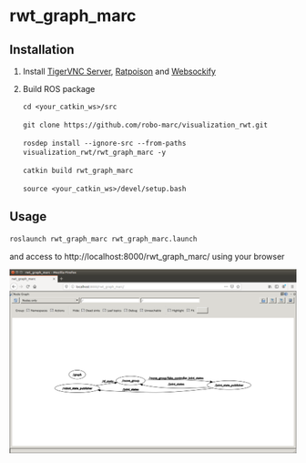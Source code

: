 rwt_graph_marc
==============

Installation
------------
1. Install
 [TigerVNC Server](https://tigervnc.org/),
 [Ratpoison](https://www.nongnu.org/ratpoison/) and
 [Websockify](https://github.com/novnc/websockify)

2. Build ROS package
    ```
    cd <your_catkin_ws>/src

    git clone https://github.com/robo-marc/visualization_rwt.git

    rosdep install --ignore-src --from-paths visualization_rwt/rwt_graph_marc -y

    catkin build rwt_graph_marc

    source <your_catkin_ws>/devel/setup.bash
    ```

Usage
-----
```sh
roslaunch rwt_graph_marc rwt_graph_marc.launch
```

and access to http://localhost:8000/rwt_graph_marc/ using your browser

![rwt_graph_marc.png](images/rwt_graph_marc.png "rwt_graph_marc.png")
